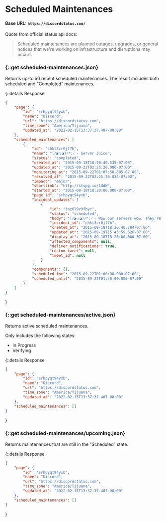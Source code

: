 # Scheduled Maintenances

#### Base URL: `https://discordstatus.com/`

Quote from official status api docs:
> Scheduled maintenances are planned outages, upgrades, or general notices that we're working on infrastructure and disruptions may occurr.

### {::get scheduled-maintenances.json}

Returns up-to 50 recent scheduled maintenances. The result includes both scheduled and "Completed" maintenances.

{::details 
Response<summ>
```json
{
    "page": {
        "id": "srhpyqt94yxb",
        "name": "Discord",
        "url": "https://discordstatus.com",
        "time_zone": "America/Tijuana",
        "updated_at": "2022-02-15T13:37:37.407-08:00"
    },
    "scheduled_maintenances": [
        {
            "id": "chkt3cr0jf7b",
            "name": "(ﾉ◕ヮ◕)ﾉ*:･ﾟ✧ Server Juice",
            "status": "completed",
            "created_at": "2015-09-18T18:20:40.535-07:00",
            "updated_at": "2015-09-22T02:25:20.086-07:00",
            "monitoring_at": "2015-09-22T01:07:50.805-07:00",
            "resolved_at": "2015-09-22T02:25:20.034-07:00",
            "impact": "major",
            "shortlink": "http://stspg.io/1UdW",
            "started_at": "2015-09-18T18:20:00.000-07:00",
            "page_id": "srhpyqt94yxb",
            "incident_updates": [
                {
                    "id": "1nz6l9z9fbyc",
                    "status": "scheduled",
                    "body": "(ﾉ◕ヮ◕)ﾉ*:･ﾟ✧ Wow our servers wow. They're getting so much juice wow. Please wait while we give them juice (ﾉ◕ヮ◕)ﾉ*:･ﾟ✧\r\n\r\nWe're powering up our servers to handle more fabulous Discord people 〜(￣▽￣〜)\r\n\r\nOn a serious note, we worked hard to attempt to do this without downtime, but have come to the conclusion it would be impossible.",
                    "incident_id": "chkt3cr0jf7b",
                    "created_at": "2015-09-18T18:20:40.794-07:00",
                    "updated_at": "2015-09-19T15:45:59.626-07:00",
                    "display_at": "2015-09-18T18:20:00.000-07:00",
                    "affected_components": null,
                    "deliver_notifications": true,
                    "custom_tweet": null,
                    "tweet_id": null
                }
            ],
            "components": [],
            "scheduled_for": "2015-09-22T01:00:00.000-07:00",
            "scheduled_until": "2015-09-22T01:30:00.000-07:00"
        }
    ]
}
```
}

### {::get scheduled-maintenances/active.json}

Returns active scheduled maintenances.

Only includes the following states:
- In Progress
- Verifying

{::details 
Response<summ>
```json
{
    "page": {
        "id": "srhpyqt94yxb",
        "name": "Discord",
        "url": "https://discordstatus.com",
        "time_zone": "America/Tijuana",
        "updated_at": "2022-02-15T13:37:37.407-08:00"
    },
    "scheduled_maintenances": []
}
```
}

### {::get scheduled-maintenances/upcoming.json}

Returns maintenances that are still in the "Scheduled" state.

{::details 
Response<summ>
```json
{
    "page": {
        "id": "srhpyqt94yxb",
        "name": "Discord",
        "url": "https://discordstatus.com",
        "time_zone": "America/Tijuana",
        "updated_at": "2022-02-15T13:37:37.407-08:00"
    },
    "scheduled_maintenances": []
}
```
}
